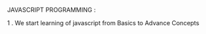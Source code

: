 <a>JAVASCRIPT PROGRAMMING </a>:
<p>1 . We start learning of javascript from Basics to Advance Concepts</p>
